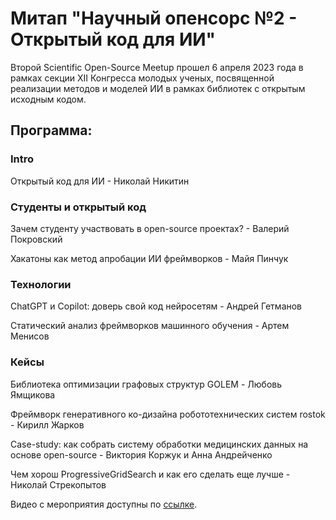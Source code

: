# Митап "Научный опенсорс №2 - Открытый код для ИИ"

Второй Scientific Open-Source Meetup прошел 6 апреля 2023 года в рамках секции XII Конгресса молодых ученых, 
посвященной реализации методов и моделей ИИ в рамках библиотек с открытым исходным кодом.

## Программа: 

### Intro

Открытый код для ИИ - Николай Никитин

### Студенты и открытый код
Зачем студенту участвовать в open-source проектах? - Валерий Покровский

Хакатоны как метод апробации ИИ фреймворков - Майя Пинчук

### Технологии
ChatGPT и Copilot: доверь свой код нейросетям - Андрей Гетманов

Статический анализ фреймворков машинного обучения - Артем Менисов

### Кейсы
Библиотека оптимизации графовых структур GOLEM - Любовь Ямщикова

Фреймворк генеративного ко-дизайна робототехнических систем rostok - Кирилл Жарков

Case-study: как собрать систему обработки медицинских данных на основе open-source - Виктория Коржук и Анна Андрейченко

Чем хорош ProgressiveGridSearch и как его сделать еще лучше - Николай Стрекопытов

Видео с мероприятия доступны по [ссылке](https://www.youtube.com/watch?v=qUHSf0dE0sQ).
